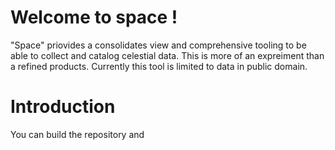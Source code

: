 # Welcome to space !
"Space" priovides a consolidates view and comprehensive tooling to be able to collect and catalog celestial data. This is more of an expreiment than a refined products. Currently this tool is limited to data in public domain.

# Introduction
You can build the repository and 